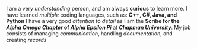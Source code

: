 I am a very _understanding_ person, and am always **curious** to learn more. 
I have learned _multiple_ coding languages, such as: **C++, C#, Java, and Python**
I have a very good _attention to detail_ as I am the **Scribe for the _Alpha Omega Chapter_ of _Alpha Epsilon Pi_** at **_Chapman University_**. My job consists of managing *communication*, handling *documentation*, and creating *records* 
